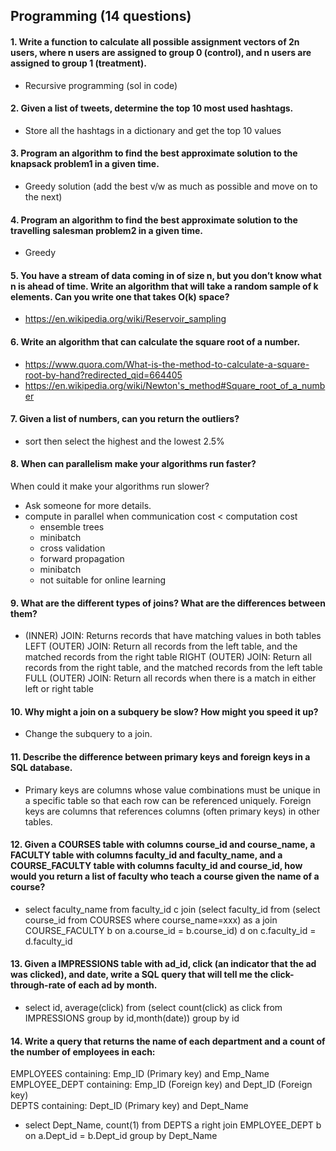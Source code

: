 ## Programming (14 questions)

#### 1. Write a function to calculate all possible assignment vectors of 2n users, where n users are assigned to group 0 (control), and n users are assigned to group 1 (treatment).
  - Recursive programming (sol in code)
#### 2. Given a list of tweets, determine the top 10 most used hashtags.
  - Store all the hashtags in a dictionary and get the top 10 values
#### 3. Program an algorithm to find the best approximate solution to the knapsack problem1 in a given time.
  - Greedy solution (add the best v/w as much as possible and move on to the next)
#### 4. Program an algorithm to find the best approximate solution to the travelling salesman problem2 in a given time.
  - Greedy
#### 5. You have a stream of data coming in of size n, but you don’t know what n is ahead of time. Write an algorithm that will take a random sample of k elements. Can you write one that takes O(k) space?
  - https://en.wikipedia.org/wiki/Reservoir_sampling

#### 6. Write an algorithm that can calculate the square root of a number.
  - <https://www.quora.com/What-is-the-method-to-calculate-a-square-root-by-hand?redirected_qid=664405>
  - https://en.wikipedia.org/wiki/Newton's_method#Square_root_of_a_number
#### 7. Given a list of numbers, can you return the outliers?
  - sort then select the highest and the lowest 2.5%
#### 8. When can parallelism make your algorithms run faster?  
When could it make your algorithms run slower?

  - Ask someone for more details.
  - compute in parallel when communication cost < computation cost
    - ensemble trees
    - minibatch
    - cross validation
    - forward propagation
    - minibatch
    - not suitable for online learning

#### 9. What are the different types of joins? What are the differences between them?
  - (INNER) JOIN: Returns records that have matching values in both tables
    LEFT (OUTER) JOIN: Return all records from the left table, and the matched records from the right table
    RIGHT (OUTER) JOIN: Return all records from the right table, and the matched records from the left table
    FULL (OUTER) JOIN: Return all records when there is a match in either left or right table

#### 10. Why might a join on a subquery be slow? How might you speed it up?
  - Change the subquery to a join.
#### 11. Describe the difference between primary keys and foreign keys in a SQL database.
  - Primary keys are columns whose value combinations must be unique in a specific table so that each row can be referenced uniquely. Foreign keys are columns that references columns (often primary keys) in other tables.
#### 12. Given a COURSES table with columns course_id and course_name, a FACULTY table with columns faculty_id and faculty_name, and a COURSE_FACULTY table with columns faculty_id and course_id, how would you return a list of faculty who teach a course given the name of a course?
  - select faculty_name from faculty_id c join (select faculty_id from (select course_id from COURSES where course_name=xxx) as a join COURSE_FACULTY b on a.course_id = b.course_id) d on c.faculty_id = d.faculty_id
#### 13. Given a IMPRESSIONS table with ad_id, click (an indicator that the ad was clicked), and date, write a SQL query that will tell me the click-through-rate of each ad by month.
  - select id, average(click) from (select count(click) as click from IMPRESSIONS group by id,month(date)) group by id
#### 14. Write a query that returns the name of each department and a count of the number of employees in each:  
EMPLOYEES containing: Emp_ID (Primary key) and Emp_Name  
EMPLOYEE_DEPT containing: Emp_ID (Foreign key) and Dept_ID (Foreign key)  
DEPTS containing: Dept_ID (Primary key) and Dept_Name

  - select Dept_Name, count(1) from DEPTS a right join EMPLOYEE_DEPT b on a.Dept_id = b.Dept_id group by Dept_Name
